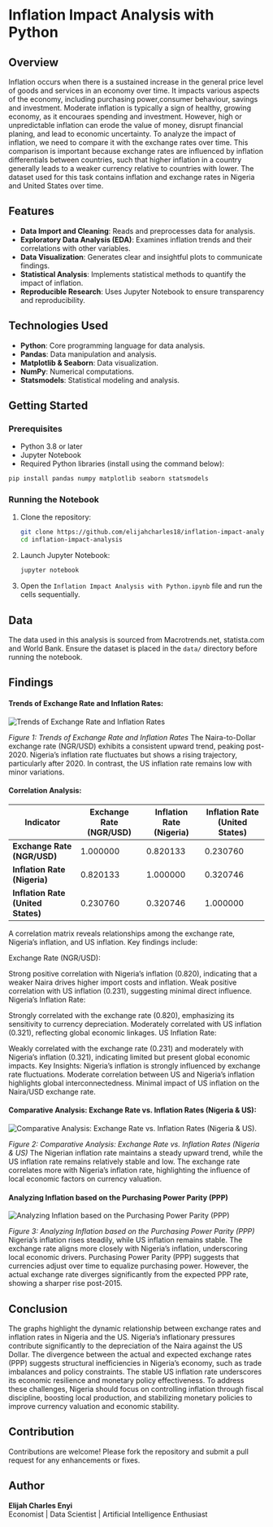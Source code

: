 # Inflation Impact Analysis with Python

## Overview
Inflation occurs when there is a sustained increase in the general price level of goods and services in an economy over time. It impacts various aspects of the economy, including purchasing power,consumer behaviour, savings and investment. Moderate inflation is typically a sign of healthy, growing economy, as it encouraes spending and investment. However, high or unpredictable inflation can erode the value of money, disrupt financial planing, and lead to economic uncertainty. To analyze the impact of inflation, we need to compare it with the exchange rates over time. This comparison is important because exchange rates are influenced by inflation differentials between countries, such that higher inflation in a country generally leads to a weaker currency relative to countries with lower. The dataset used for this task contains inflation and exchange rates in Nigeria and United States over time.

## Features
- **Data Import and Cleaning**: Reads and preprocesses data for analysis.
- **Exploratory Data Analysis (EDA)**: Examines inflation trends and their correlations with other variables.
- **Data Visualization**: Generates clear and insightful plots to communicate findings.
- **Statistical Analysis**: Implements statistical methods to quantify the impact of inflation.
- **Reproducible Research**: Uses Jupyter Notebook to ensure transparency and reproducibility.

## Technologies Used
- **Python**: Core programming language for data analysis.
- **Pandas**: Data manipulation and analysis.
- **Matplotlib & Seaborn**: Data visualization.
- **NumPy**: Numerical computations.
- **Statsmodels**: Statistical modeling and analysis.



## Getting Started

### Prerequisites
- Python 3.8 or later
- Jupyter Notebook
- Required Python libraries (install using the command below):

```bash
pip install pandas numpy matplotlib seaborn statsmodels
```

### Running the Notebook
1. Clone the repository:
   ```bash
   git clone https://github.com/elijahcharles18/inflation-impact-analysis.git
   cd inflation-impact-analysis
   ```
2. Launch Jupyter Notebook:
   ```bash
   jupyter notebook
   ```
3. Open the `Inflation Impact Analysis with Python.ipynb` file and run the cells sequentially.

## Data
The data used in this analysis is sourced from Macrotrends.net, statista.com and World Bank. Ensure the dataset is placed in the `data/` directory before running the notebook.

## Findings

#### Trends of Exchange Rate and Inflation Rates:
![Trends of Exchange Rate and Inflation Rates](https://github.com/elijahcharles18/Inflation-Impact-Analysis-with-Python/blob/main/newplot.png)

*Figure 1: Trends of Exchange Rate and Inflation Rates*
The Naira-to-Dollar exchange rate (NGR/USD) exhibits a consistent upward trend, peaking post-2020. Nigeria’s inflation rate fluctuates but shows a rising trajectory, particularly after 2020. In contrast, the US inflation rate remains low with minor variations.


#### Correlation Analysis:


| Indicator                     | Exchange Rate (NGR/USD) | Inflation Rate (Nigeria) | Inflation Rate (United States) |
|-------------------------------|--------------------------|---------------------------|---------------------------------|
| **Exchange Rate (NGR/USD)**   | 1.000000                | 0.820133                 | 0.230760                       |
| **Inflation Rate (Nigeria)**  | 0.820133                | 1.000000                 | 0.320746                       |
| **Inflation Rate (United States)** | 0.230760            | 0.320746                 | 1.000000                       |

A correlation matrix reveals relationships among the exchange rate, Nigeria’s inflation, and US inflation. Key findings include:

Exchange Rate (NGR/USD):

Strong positive correlation with Nigeria’s inflation (0.820), indicating that a weaker Naira drives higher import costs and inflation.
Weak positive correlation with US inflation (0.231), suggesting minimal direct influence.
Nigeria’s Inflation Rate:

Strongly correlated with the exchange rate (0.820), emphasizing its sensitivity to currency depreciation.
Moderately correlated with US inflation (0.321), reflecting global economic linkages.
US Inflation Rate:

Weakly correlated with the exchange rate (0.231) and moderately with Nigeria’s inflation (0.321), indicating limited but present global economic impacts.
Key Insights:
Nigeria’s inflation is strongly influenced by exchange rate fluctuations.
Moderate correlation between US and Nigeria’s inflation highlights global interconnectedness.
Minimal impact of US inflation on the Naira/USD exchange rate.


#### Comparative Analysis: Exchange Rate vs. Inflation Rates (Nigeria & US):
![Comparative Analysis: Exchange Rate vs. Inflation Rates (Nigeria & US)](https://github.com/elijahcharles18/Inflation-Impact-Analysis-with-Python/blob/main/newplot%20(1).png).

*Figure 2: Comparative Analysis: Exchange Rate vs. Inflation Rates (Nigeria & US)*
The Nigerian inflation rate maintains a steady upward trend, while the US inflation rate remains relatively stable and low.
The exchange rate correlates more with Nigeria’s inflation rate, highlighting the influence of local economic factors on currency valuation.


#### Analyzing Inflation based on the Purchasing Power Parity (PPP)
![Analyzing Inflation based on the Purchasing Power Parity (PPP)](https://github.com/elijahcharles18/Inflation-Impact-Analysis-with-Python/blob/main/newplot%20(2).png)

*Figure 3: Analyzing Inflation based on the Purchasing Power Parity (PPP)*
Nigeria’s inflation rises steadily, while US inflation remains stable. The exchange rate aligns more closely with Nigeria’s inflation, underscoring local economic drivers. Purchasing Power Parity (PPP) suggests that currencies adjust over time to equalize purchasing power. However, the actual exchange rate diverges significantly from the expected PPP rate, showing a sharper rise post-2015.


## Conclusion
The graphs highlight the dynamic relationship between exchange rates and inflation rates in Nigeria and the US. Nigeria’s inflationary pressures contribute significantly to the depreciation of the Naira against the US Dollar. The divergence between the actual and expected exchange rates (PPP) suggests structural inefficiencies in Nigeria’s economy, such as trade imbalances and policy constraints. The stable US inflation rate underscores its economic resilience and monetary policy effectiveness. To address these challenges, Nigeria should focus on controlling inflation through fiscal discipline, boosting local production, and stabilizing monetary policies to improve currency valuation and economic stability.



## Contribution
Contributions are welcome! Please fork the repository and submit a pull request for any enhancements or fixes.


## Author
**Elijah Charles Enyi**  
Economist | Data Scientist | Artificial Intelligence Enthusiast

